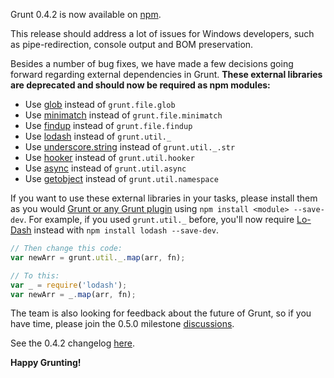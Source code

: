 Grunt 0.4.2 is now available on [npm](https://npmjs.org/package/grunt).

This release should address a lot of issues for Windows developers, such as pipe-redirection, console output and BOM preservation.

Besides a number of bug fixes, we have made a few decisions going forward regarding external dependencies in Grunt. **These external libraries are deprecated and should now be required as npm modules:**

* Use [glob](https://npmjs.org/package/glob) instead of `grunt.file.glob`
* Use [minimatch](https://npmjs.org/package/minimatch) instead of `grunt.file.minimatch`
* Use [findup](https://npmjs.org/package/findup) instead of `grunt.file.findup`
* Use [lodash](https://npmjs.org/package/lodash) instead of `grunt.util._`
* Use [underscore.string](https://npmjs.org/package/underscore.string) instead of `grunt.util._.str`
* Use [hooker](https://npmjs.org/package/hooker) instead of `grunt.util.hooker`
* Use [async](https://npmjs.org/package/async) instead of `grunt.util.async`
* Use [getobject](https://github.com/cowboy/node-getobject) instead of `grunt.util.namespace`

If you want to use these external libraries in your tasks, please install them as you would [Grunt or any Grunt plugin](http://gruntjs.com/getting-started#installing-grunt-and-gruntplugins) using `npm install <module> --save-dev`. For example, if you used `grunt.util._` before, you'll now require [Lo-Dash](http://lodash.com/) instead with `npm install lodash --save-dev`.

```js
// Then change this code:
var newArr = grunt.util._.map(arr, fn);

// To this:
var _ = require('lodash');
var newArr = _.map(arr, fn);
```

The team is also looking for feedback about the future of Grunt, so if you have time, please join the 0.5.0 milestone
[discussions](https://github.com/gruntjs/grunt/issues?direction=desc&milestone=7&page=1&sort=updated&state=open).

See the 0.4.2 changelog [here](https://github.com/gruntjs/grunt/blob/v0.4.2/CHANGELOG).

**Happy Grunting!**

